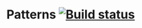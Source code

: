 # Patterns [![Build status](https://ci.appveyor.com/api/projects/status/jocr5joyeub0gajs/branch/main?svg=true)](https://ci.appveyor.com/project/asachiyigor/aqa-patterns-1/branch/main)